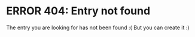 # ERROR 404: Entry not found

The entry you are looking for has not been found :(
But you can create it :)
